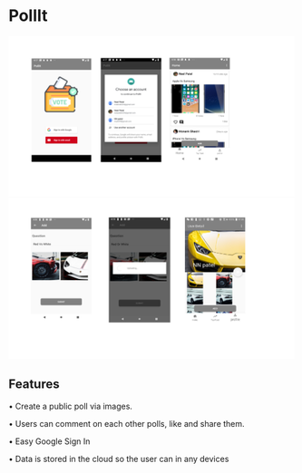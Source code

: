 # PollIt
![alt text](https://github.com/neelpatel6294/AuthUi/blob/master/screenshots/222.png)
![alt text](https://github.com/neelpatel6294/AuthUi/blob/master/screenshots/111.png)

## Features

•	Create a public poll via images.

•	Users can comment on each other polls, like and share them.

•	Easy Google Sign In

•	Data is stored in the cloud so the user can in any devices 

